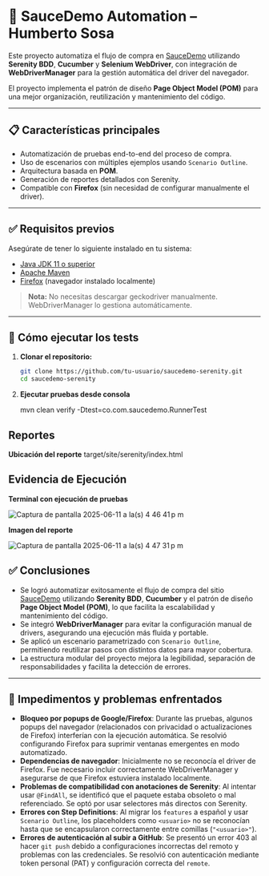 # 🧪 SauceDemo Automation – Humberto Sosa

Este proyecto automatiza el flujo de compra en [SauceDemo](https://www.saucedemo.com) utilizando **Serenity BDD**, **Cucumber** y **Selenium WebDriver**, con integración de **WebDriverManager** para la gestión automática del driver del navegador.

El proyecto implementa el patrón de diseño **Page Object Model (POM)** para una mejor organización, reutilización y mantenimiento del código.

---

## 📋 Características principales

- Automatización de pruebas end-to-end del proceso de compra.
- Uso de escenarios con múltiples ejemplos usando `Scenario Outline`.
- Arquitectura basada en **POM**.
- Generación de reportes detallados con Serenity.
- Compatible con **Firefox** (sin necesidad de configurar manualmente el driver).

---

## ✅ Requisitos previos

Asegúrate de tener lo siguiente instalado en tu sistema:

- [Java JDK 11 o superior](https://adoptium.net/)
- [Apache Maven](https://maven.apache.org/)
- [Firefox](https://www.mozilla.org/firefox/) (navegador instalado localmente)

> **Nota:** No necesitas descargar geckodriver manualmente. WebDriverManager lo gestiona automáticamente.

---

## 🚀 Cómo ejecutar los tests

1. **Clonar el repositorio:**

   ```bash
   git clone https://github.com/tu-usuario/saucedemo-serenity.git
   cd saucedemo-serenity

2. **Ejecutar pruebas desde consola**

	mvn clean verify -Dtest=co.com.saucedemo.RunnerTest

## Reportes
**Ubicación del reporte**
target/site/serenity/index.html

## Evidencia de Ejecución

**Terminal con ejecución de pruebas**

![Captura de pantalla 2025-06-11 a la(s) 4 46 41 p m](https://github.com/user-attachments/assets/8cedce5a-1228-4a2f-a95e-94cfaf3bca22)

**Imagen del reporte**

![Captura de pantalla 2025-06-11 a la(s) 4 47 31 p m](https://github.com/user-attachments/assets/0db5df1e-f931-46b3-81b4-5a63105d638d)

## ✅ Conclusiones

- Se logró automatizar exitosamente el flujo de compra del sitio [SauceDemo](https://www.saucedemo.com) utilizando **Serenity BDD**, **Cucumber** y el patrón de diseño **Page Object Model (POM)**, lo que facilita la escalabilidad y mantenimiento del código.
- Se integró **WebDriverManager** para evitar la configuración manual de drivers, asegurando una ejecución más fluida y portable.
- Se aplicó un escenario parametrizado con `Scenario Outline`, permitiendo reutilizar pasos con distintos datos para mayor cobertura.
- La estructura modular del proyecto mejora la legibilidad, separación de responsabilidades y facilita la detección de errores.

---

## 🚧 Impedimentos y problemas enfrentados

- **Bloqueo por popups de Google/Firefox**: Durante las pruebas, algunos popups del navegador (relacionados con privacidad o actualizaciones de Firefox) interferían con la ejecución automática. Se resolvió configurando Firefox para suprimir ventanas emergentes en modo automatizado.
- **Dependencias de navegador**: Inicialmente no se reconocía el driver de Firefox. Fue necesario incluir correctamente WebDriverManager y asegurarse de que Firefox estuviera instalado localmente.
- **Problemas de compatibilidad con anotaciones de Serenity**: Al intentar usar `@FindAll`, se identificó que el paquete estaba obsoleto o mal referenciado. Se optó por usar selectores más directos con Serenity.
- **Errores con Step Definitions**: Al migrar los `features` a español y usar `Scenario Outline`, los placeholders como `<usuario>` no se reconocían hasta que se encapsularon correctamente entre comillas (`"<usuario>"`).
- **Errores de autenticación al subir a GitHub**: Se presentó un error 403 al hacer `git push` debido a configuraciones incorrectas del remoto y problemas con las credenciales. Se resolvió con autenticación mediante token personal (PAT) y configuración correcta del `remote`.

